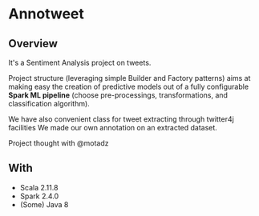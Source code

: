 # Annotweet
## Overview
It's a Sentiment Analysis project on tweets. 

Project structure (leveraging simple Builder and Factory patterns) aims at making easy the creation of predictive models out of a fully configurable **Spark ML pipeline** (choose pre-processings, transformations, and classification algorithm).

We have also convenient class for tweet extracting through twitter4j facilities
We made our own annotation on an extracted dataset.

Project thought with @motadz

## With
- Scala 2.11.8
- Spark 2.4.0
- (Some) Java 8